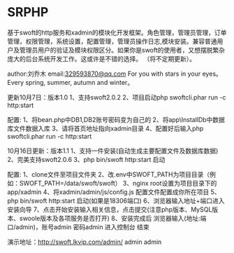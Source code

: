 # SRPHP
基于swoft的http服务和xadmin的模块化开发框架。角色管理，管理员管理，订单管理，权限管理，系统设置，配置管理，管理员操作日志,模块安装。兼容普通用户及管理员用户的验证及模块权限区分。如果你是swoft的使用者，又想摆脱繁杂庞大的后台系统开发工作。这或许是不错的选择。
（将不定期更新）。

author:刘乔木 
email:329593870@qq.com
For you with stars in your eyes。Every spring, summer, autumn and winter。

更新10月7日：版本1.0
1、支持swoft2.0.2
2、项目启动php swoftcli.phar run -c http:start

配置:
1、将bean.php中DB1,DB2账号密码变为自己的 
2、将app\InstallDb中数据库文件数据入库 
3、请将首页地址指向xadmin目录 
4、配置好后输入php swoftcli.phar run -c http:start 

10月16日更新：版本1.1
1、支持一件安装(自动生成主要配置文件及数据库数据)
2、完美支持swoft2.0.6
3、php bin/swoft http:start 启动


配置:
1、clone文件至项目文件夹
2、改.env中SWOFT_PATH为项目目录（例如：SWOFT_PATH=/data/swoft/swoft）
3、nginx root设置为项目目录下的app/xadmin
4、将xadmin/admin/js/config.js 配置文件配置成你所在项目
5、php bin/swoft http:start 启动(如果是18306端口)
6、浏览器输入地址+端口进入安装向导
7、点击开始安装输入相关信息，点击提交(注意php版本、MySQL版本、swoole版本及各项服务是否打开)
8、安装完成后 浏览器输入(地址:端口/admin)，账号admin 密码admin 进入控制台 结束

演示地址：http://swoft.lkvip.com/admin/  admin admin  
